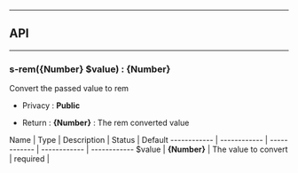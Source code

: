


-----------------------------
## API
-----------------------------

### s-rem({Number} $value) : {Number}
Convert the passed value to rem

- Privacy : **Public**

- Return : **{Number}** : The rem converted value

Name | Type | Description | Status | Default
------------ | ------------ | ------------ | ------------ | ------------
$value | **{Number}** | The value to convert | required | 



